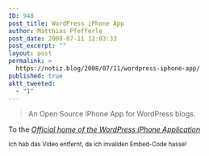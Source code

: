 ```yaml
---
ID: 948
post_title: WordPress iPhone App
author: Matthias Pfefferle
post_date: 2008-07-11 12:03:33
post_excerpt: ""
layout: post
permalink: >
  https://notiz.blog/2008/07/11/wordpress-iphone-app/
published: true
aktt_tweeted:
  - "1"
---
```

<blockquote>An Open Source iPhone App for WordPress blogs.</blockquote>

To the <em><a href="http://iphone.wordpress.net/">Official home of the WordPress iPhone Application</a></em>

<small>Ich hab das Video entfernt, da ich invaliden Embed-Code hasse!</small>